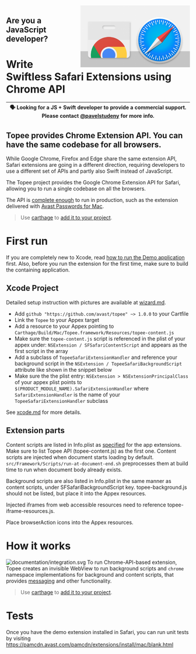 <img align="right" src="logo.png" width="300px"/>

Are you a JavaScript developer?
-------------------------------

Write Swiftless Safari Extensions using Chrome API
==================================================

| :speaking_head: Looking for a JS + Swift developer to provide a commercial support. Please contact [@pavelstudeny](https://www.linkedin.com/in/pavel-studen%C3%BD-9b937741/) for more info.|
|------------------------------------------------------------------------|

Topee provides Chrome Extension API. You can have the same codebase for all browsers.
-------------------------------------------------------------------------------------

While Google Chrome, Firefox and Edge share the same extension API, Safari extensions are going in a different direction,
requiring developers to use a different set of APIs and partly also Swift instead of JavaScript.

The Topee project provides the Google Chrome Extension API for Safari, allowing you to run a single codebase on all the browsers.

The API is [complete enough](http://htmlpreview.github.io/?https://github.com/avast/topee/blob/master/api.html#) to run in production, such as the extension delivered with [Avast Passwords for Mac](https://www.avast.com/passwords#mac).

> Use [carthage](https://github.com/Carthage/Carthage) to [add it to your project](#xcode-project).


First run
=========

If you are completely new to Xcode, read [how to run the Demo application](documentation/xcode_bootstrap.md) first. Also, before you run the extension for the first time, make sure to build the containing application.

Xcode Project
-------------

Detailed setup instruction with pictures are available at [wizard.md](documentation/wizard.md).

- Add `github "https://github.com/avast/topee" ~> 1.0.0` to your Cartfile
- Link the `Topee` to your Appex target
- Add a resource to your Appex pointing to `Carthage/Build/Mac/Topee.framework/Resources/topee-content.js`
- Make sure the `topee-content.js` script is referenced in the plist of your appex under: `NSExtension / SFSafariContentScript` and appears as the first script in the array
- Add a subclass of `TopeeSafariExtensionHandler` and reference your background script in the `NSExtension / TopeeSafariBackgroundScript` attribute like shown in the snippet below
- Make sure the the plist entry: `NSExtension > NSExtensionPrincipalClass` of your appex plist points to `$(PRODUCT_MODULE_NAME).SafariExtensionHandler` where `SafariExtensionHandler` is the name of your `TopeeSafariExtensionHandler` subclass

See [xcode.md](xcode.md) for more details.

Extension parts
---------------

Content scripts are listed in Info.plist as [specified](https://developer.apple.com/documentation/safariservices/safari_app_extensions/injecting_a_script_into_a_webpage) for the app extensions.
Make sure to list Topee API (topee-content.js) as the first one.
Content scripts are injected when document starts loading by default. `src/Framework/Scripts/run-at-document-end.sh` preprocesses them at build time to run when document body already exists.

Background scripts are also listed in Info.plist in the same manner as content scripts, under SFSafariBackgroundScript key.
topee-background.js should not be listed, but place it into the Appex resources.

Injected iframes from web accessible resources need to reference topee-iframe-resources.js.

Place browserAction icons into the Appex resources.

How it works
====

![documentation/integration.svg](https://raw.github.com/avast/topee/master/documentation/integration.svg?sanitize=true)
To run Chrome-API-based extension, Topee creates an invisible WebView to run background scripts
and `chrome` namespace implementations for background and content scripts, that provides [messaging](messaging.md)
and other functionality.

> Use [carthage](https://github.com/Carthage/Carthage) to [add it to your project](#xcode-project).


Tests
====

Once you have the demo extension installed in Safari, you can run unit tests by visiting https://pamcdn.avast.com/pamcdn/extensions/install/mac/blank.html
